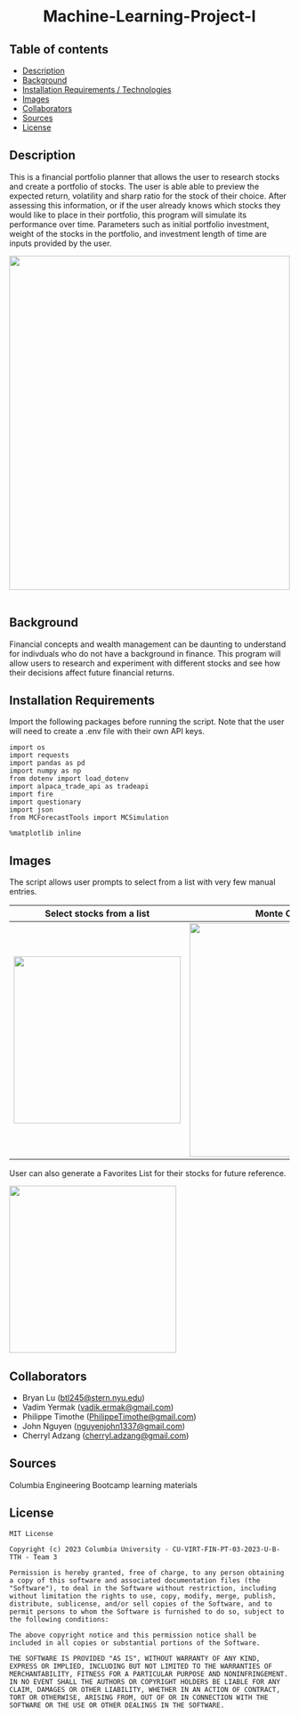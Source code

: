 <h1 align="center">Machine-Learning-Project-I</h1>

## Table of contents

- [Description](#description)
- [Background](#background)
- [Installation Requirements / Technologies](#installation-requirements-technologies)
- [Images](#images)
- [Collaborators](#collaborators)
- [Sources](#sources)
- [License](#license)

## Description
This is a financial portfolio planner that allows the user to research stocks and create a portfolio of stocks. The user is able able to preview the expected return, volatility and sharp ratio for the stock of their choice. After assessing this information, or if the user already knows which stocks they would like to place in their portfolio, this program will simulate its performance over time. Parameters such as initial portfolio investment, weight of the stocks in the portfolio, and investment length of time are inputs provided by the user.



<div align="center">
<img src="Images/Portfolio Planner.gif"  style="width: 100%; height: 600px; object-fit: none;">
</div>
<br/>

## Background
Financial concepts and wealth management can be daunting to understand for indivduals who do not have a background in finance. This program will allow users to research and experiment with different stocks and see how their decisions affect future financial returns. 

## Installation Requirements
Import the following packages before running the script. Note that the user will need to create a .env file with their own API keys.
```
import os
import requests
import pandas as pd
import numpy as np
from dotenv import load_dotenv
import alpaca_trade_api as tradeapi
import fire
import questionary
import json
from MCForecastTools import MCSimulation

%matplotlib inline
```
## Images
The script allows user prompts to select from a list with very few manual entries.

| Select stocks from a list| Monte Carlo Simulation |
| :-----------------:| :-----------------:|
| <img src = "https://github.com/VadimYermak/Project-1/blob/main/Images/Stocks%20List.png" width="300">| <img src = "https://github.com/VadimYermak/Project-1/blob/main/Images/Monte%20Carlo%20Simulation.png" width="420"> |

User can also generate a Favorites List for their stocks for future reference.

<img src = "https://github.com/VadimYermak/Project-1/blob/main/Images/Favorites%20List.png" width="300">

## Collaborators
+ Bryan Lu (btl245@stern.nyu.edu)
+ Vadim Yermak (vadik.ermak@gmail.com)
+ Philippe Timothe (PhilippeTimothe@gmail.com)
+ John Nguyen (nguyenjohn1337@gmail.com)
+ Cherryl Adzang (cherryl.adzang@gmail.com)

## Sources
Columbia Engineering Bootcamp learning materials

## License

    MIT License

    Copyright (c) 2023 Columbia University - CU-VIRT-FIN-PT-03-2023-U-B-TTH - Team 3

    Permission is hereby granted, free of charge, to any person obtaining a copy of this software and associated documentation files (the "Software"), to deal in the Software without restriction, including without limitation the rights to use, copy, modify, merge, publish, distribute, sublicense, and/or sell copies of the Software, and to permit persons to whom the Software is furnished to do so, subject to the following conditions:

    The above copyright notice and this permission notice shall be included in all copies or substantial portions of the Software.

    THE SOFTWARE IS PROVIDED "AS IS", WITHOUT WARRANTY OF ANY KIND, EXPRESS OR IMPLIED, INCLUDING BUT NOT LIMITED TO THE WARRANTIES OF MERCHANTABILITY, FITNESS FOR A PARTICULAR PURPOSE AND NONINFRINGEMENT. IN NO EVENT SHALL THE AUTHORS OR COPYRIGHT HOLDERS BE LIABLE FOR ANY CLAIM, DAMAGES OR OTHER LIABILITY, WHETHER IN AN ACTION OF CONTRACT, TORT OR OTHERWISE, ARISING FROM, OUT OF OR IN CONNECTION WITH THE SOFTWARE OR THE USE OR OTHER DEALINGS IN THE SOFTWARE.
